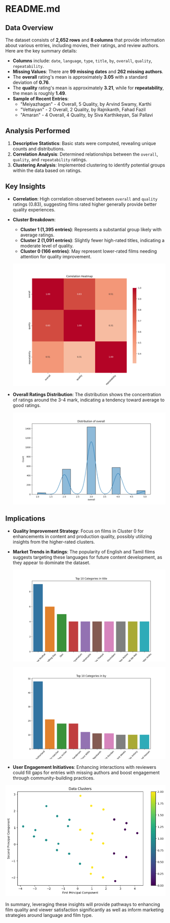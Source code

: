 # README.md

## Data Overview

The dataset consists of **2,652 rows** and **8 columns** that provide information about various entries, including movies, their ratings, and review authors. Here are the key summary details:

- **Columns** include: `date`, `language`, `type`, `title`, `by`, `overall`, `quality`, `repeatability`.
- **Missing Values**: There are **99 missing dates** and **262 missing authors**.
- The **overall** rating's mean is approximately **3.05** with a standard deviation of **0.76**.
- The **quality** rating's mean is approximately **3.21**, while for **repeatability**, the mean is roughly **1.49**.
- **Sample of Recent Entries**:
    - "Meiyazhagan" - 4 Overall, 5 Quality, by Arvind Swamy, Karthi
    - "Vettaiyan" - 2 Overall, 2 Quality, by Rajnikanth, Fahad Fazil
    - "Amaran" - 4 Overall, 4 Quality, by Siva Karthikeyan, Sai Pallavi

## Analysis Performed

1. **Descriptive Statistics**: Basic stats were computed, revealing unique counts and distributions.
2. **Correlation Analysis**: Determined relationships between the `overall`, `quality`, and `repeatability` ratings.
3. **Clustering Analysis**: Implemented clustering to identify potential groups within the data based on ratings.

## Key Insights

- **Correlation**: High correlation observed between `overall` and `quality` ratings (0.83), suggesting films rated higher generally provide better quality experiences.
- **Cluster Breakdown**:
    - **Cluster 1 (1,395 entries)**: Represents a substantial group likely with average ratings.
    - **Cluster 2 (1,091 entries)**: Slightly fewer high-rated titles, indicating a moderate level of quality.
    - **Cluster 0 (166 entries)**: May represent lower-rated films needing attention for quality improvement.
    
  ![Correlation Heatmap](media_output/correlation_heatmap.png)
  
- **Overall Ratings Distribution**: The distribution shows the concentration of ratings around the 3-4 mark, indicating a tendency toward average to good ratings.
  
  ![Overall Distribution](media_output/overall_distribution.png)

## Implications

- **Quality Improvement Strategy**: Focus on films in Cluster 0 for enhancements in content and production quality, possibly utilizing insights from the higher-rated clusters.
- **Market Trends in Ratings**: The popularity of English and Tamil films suggests targeting these languages for future content development, as they appear to dominate the dataset.
  
  ![Top Categories by Title](media_output/title_top_categories.png)
  
  ![Top Categories by Author](media_output/by_top_categories.png)

- **User Engagement Initiatives**: Enhancing interactions with reviewers could fill gaps for entries with missing authors and boost engagement through community-building practices.

![Clusters](media_output/clusters.png) 

In summary, leveraging these insights will provide pathways to enhancing film quality and viewer satisfaction significantly as well as inform marketing strategies around language and film type.